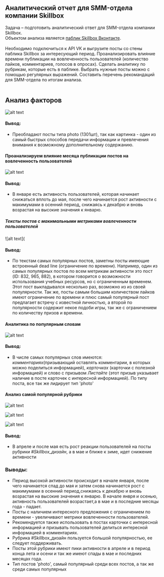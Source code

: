 ## Аналитический отчет для SMM-отдела компании Skillbox

Задача – подготовить аналитический ответ для SMM-отдела компании Skillbox. <br> Объектом анализа является  [паблик Skillbox Вконтакте](https://vk.com/skillbox_education). <br> <br>
Необходимо подключиться к  API VK и выгрузите посты со стены паблика Skillbox за интересующий период. Проанализировать влияние времени публикации на вовлеченность пользователей (количество лайков, комментариев, голосов в опросах). Сделать аналитику по рубрикам, которые есть в паблике. Выбрать нужные посты можно с помощью регулярных выражений. Составить перечень рекомандаций для SMM-отдела по итогам анализа. <br> <br>


## **Анализ факторов** 
![alt text](https://github.com/Lvdmv/Coursework_analytics_3/blob/main/img/%D1%82%D0%B8%D0%BF%20%D0%B3%D1%80%D0%B0%D1%84%D0%B8%D0%BA%D0%B0%201.png)


#### Вывод:
- Преобладают посты типа photo (1301шт), так как картинка - один из самый быстрых способов передачи информации и превлечения внимания к возможному дополнительному содержанию.

#### **Проанализируем влияние месяца публикации постов на вовлеченность пользователей**
![alt text](https://github.com/Lvdmv/Coursework_analytics_3/blob/main/img/%D0%B3%D1%80%D0%B0%D1%84%D0%B8%D0%BA%D0%B8%20%D0%B7%D0%B0%D0%B2%D0%B8%D1%81%D0%B8%D0%BC%D0%BE%D1%81%D1%82%D0%B8%201.png)






#### Вывод:
- В январе есть активность пользователей, которая начинает снижаться вплоть до мая, после чего начинается рост активности с макимумами в осенний период, снижаясь к декабрю и вновь возрастая на высокие значения к январю.

##### Тексты постов с макимальными метриками вовлеченности пользователей
![alt text](






#### Вывод:
- По текстам самых популярных постов, заметны посты имеющие встроенный dead line (ограничение по времени). Например, один из самых популярных постов по всем метрикам активности это пост (ID: 832, 965, 882), в котором говорится о возможности использования учебных ресурсов, но с ограниченным временем. Этот пост выкладывался несколько раз, возможно из из своей популярности. Так же,  посты самым большим количеством лайков имеют ограничение по времени и плюс самый популярный пост предлагает встречу с известной личностью, а второй по популярности содержит некое подоби игры, так же с ограничением по количеству призов и времени.

#### **Аналитика по популярным словам**
![alt text](https://github.com/Lvdmv/Coursework_analytics_3/blob/main/img/%D0%A1%D0%B0%D0%BC%D1%8B%D0%B5%20%D0%BF%D0%BE%D0%BF%D1%83%D0%BB%D1%8F%D1%80%D0%BD%D1%8B%D0%B5%20%D0%BF%D0%BE%D1%81%D1%82%D1%8B.png)










#### Вывод:
- В числе самых популярных слов имеются: *комментариях*(призывающий оставлять комментарии, в которых можно поделиться информацией), *карточках* (карточки с полезной информацией) и слово с призывом *Листайте* (этот призыв указывает наличие в посте карточек с интересной информацией). По типу поста, все так же лидирует тип 'photo'

#### **Анализ самой популярной рубрики**
![alt text](https://github.com/Lvdmv/Coursework_analytics_3/blob/main/img/%D0%9F%D0%BE%D1%81%D1%82%D1%8B%20%D0%BF%D0%BE%D0%BF%D1%83%D0%BB%D1%8F%D1%80%D0%BD%D0%BE%D0%B9%20%D1%80%D1%83%D0%B1%D1%80%D0%B8%D0%BA%D0%B8.png)

![alt text](https://github.com/Lvdmv/Coursework_analytics_3/blob/main/img/%D1%82%D0%B8%D0%BF%20%D0%B3%D1%80%D0%B0%D1%84%D0%B8%D0%BA%D0%B0%202.png)


![alt text](https://github.com/Lvdmv/Coursework_analytics_3/blob/main/img/%D0%B3%D1%80%D0%B0%D1%84%D0%B8%D0%BA%D0%B8%20%D0%B7%D0%B0%D0%B2%D0%B8%D1%81%D0%B8%D0%BC%D0%BE%D1%81%D1%82%D0%B8%202.png)





#### Вывод:
- В апреле и после мая есть рост реакции пользователей на посты рубрики *#Skillbox_дизайн*, а в мае и ближе к зиме, идет снижение активности


### **Выводы:**
- Период высокой активности происходит в начале января, после чего начинается спад до мая и затем снова начинается рост с макимумами в осенний период,снижаясь к декабрю и вновь возрастая на высокие значения к январю. В начале янвря и осенью, активность пользователей возрастает,а в мае и в последние месяцы года - падает.
- Посты с наличием интересного предложения с ограничением по времени - увеличивают метрики вовлеченности пользователей.
- Рекомендуется также использовать в постах карточки с интересной информацией и призывать пользователей делиться интересной информацией в комментариях.
- Рубрика #Skillbox_дизайн пользуется большой популярностью, ее следует поддерживать.
- Посты этой рубрики имеют пики активности в апреле и в период конца лета и осени и так же имеют спады в мае и последних месяцах года.
- Тип постов 'photo', самый популярный среди всех постов, а так же среди самых популярных
